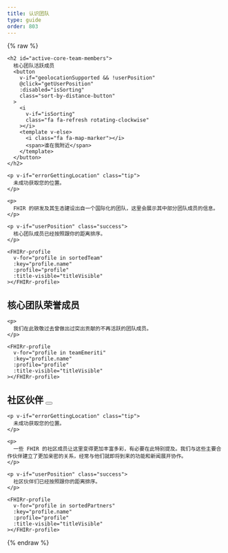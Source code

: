 ```yaml
---
title: 认识团队
type: guide
order: 803
---
```


{% raw %}
<script id="FHIRr-profile-template" type="text/template">
  <div class="FHIRr">
    <div class="avatar">
      <img v-if="profile.imageUrl"
        :src="profile.imageUrl"
        :alt="profile.name" width=80 height=80>
      <img v-else-if="profile.github"
        :src="'https://github.com/' + profile.github + '.png'"
        :alt="profile.name" width=80 height=80>
      <img v-else-if="profile.twitter"
        :src="'https://avatars.io/twitter/' + profile.twitter"
        :alt="profile.name" width=80 height=80>
    </div>
    <div class="profile">
      <h3 :data-official-title="profile.title">
        {{ profile.name }}
        <sup v-if="profile.title && titleVisible" v-html="profile.title"></sup>
      </h3>
      <dl>
        <template v-if="profile.reposOfficial">
          <dt>Core focus</dt>
          <dd>
            <ul>
              <li v-for="repo in profile.reposOfficial">
                <a :href="githubUrl('FHIRjs', repo)" target=_blank>{{ repo.name || repo }}</a>
              </li>
            </ul>
          </dd>
        </template>
        <template v-if="profile.github && profile.reposPersonal">
          <dt>Ecosystem</dt>
          <dd>
            <ul>
              <li v-for="repo in profile.reposPersonal">
                <a :href="githubUrl(profile.github, repo)" target=_blank>{{ repo.name || repo }}</a>
              </li>
            </ul>
          </dd>
        </template>
        <template v-if="profile.work">
          <dt>
            <i class="fa fa-briefcase"></i>
            <span class="sr-only">Work</span>
          </dt>
          <dd v-html="workHtml"></dd>
        </template>
        <span v-if="profile.distanceInKm" class="distance">
          <dt>
            <i class="fa fa-map-marker"></i>
            <span class="sr-only">Distance</span>
          </dt>
          <dd>
            About
            <span
              v-if="profile.distanceInKm <= 150"
              :title="profile.name + ' is close enough to commute to your location.'"
              class="user-match"
            >{{ textDistance }} away</span>
            <template v-else>{{ textDistance }} away</template>
            in {{ profile.city }}
          </dd>
        </span>
        <template v-else-if="profile.city">
          <dt>
            <i class="fa fa-map-marker"></i>
            <span class="sr-only">City</span>
          </dt>
          <dd>
            {{ profile.city }}
          </dd>
        </template>
        <template v-if="profile.languages">
          <dt>
            <i class="fa fa-globe"></i>
            <span class="sr-only">Languages</span>
          </dt>
          <dd v-html="languageListHtml" class="language-list"></dd>
        </template>
        <template v-if="profile.links">
          <dt>
            <i class="fa fa-link"></i>
            <span class="sr-only">Links</span>
          </dt>
          <dd>
            <ul>
              <li v-for="link in profile.links">
                <a :href="link" target=_blank>{{ minimizeLink(link) }}</a>
              </li>
            </ul>
          </dd>
        </template>
        <footer v-if="hasSocialLinks" class="social">
          <a class=github v-if="profile.github" :href="githubUrl(profile.github)">
            <i class="fa fa-github"></i>
            <span class="sr-only">Github</span>
          </a>
          <a class=twitter v-if="profile.twitter" :href="'https://twitter.com/' + profile.twitter">
            <i class="fa fa-twitter"></i>
            <span class="sr-only">Twitter</span>
          </a>
          <a class=codepen v-if="profile.codepen" :href="'https://codepen.io/' + profile.codepen">
            <i class="fa fa-codepen"></i>
            <span class="sr-only">CodePen</span>
          </a>
          <a class=linkedin v-if="profile.linkedin" :href="'https://www.linkedin.com/in/' + profile.linkedin">
            <i class="fa fa-linkedin"></i>
            <span class="sr-only">LinkedIn</span>
          </a>
        </footer>
      </dl>
    </div>
  </div>
</script>

<div id="team-members">
  <div class="team">

    <h2 id="active-core-team-members">
      核心团队活跃成员
      <button
        v-if="geolocationSupported && !userPosition"
        @click="getUserPosition"
        :disabled="isSorting"
        class="sort-by-distance-button"
      >
        <i
          v-if="isSorting"
          class="fa fa-refresh rotating-clockwise"
        ></i>
        <template v-else>
          <i class="fa fa-map-marker"></i>
          <span>谁在我附近</span>
        </template>
      </button>
    </h2>

    <p v-if="errorGettingLocation" class="tip">
      未成功获取您的位置。
    </p>

    <p>
      FHIR 的研发及其生态建设出自一个国际化的团队，这里会展示其中部分团队成员的信息。
    </p>

    <p v-if="userPosition" class="success">
      核心团队成员已经按照跟你的距离排序。
    </p>

    <FHIRr-profile
      v-for="profile in sortedTeam"
      :key="profile.name"
      :profile="profile"
      :title-visible="titleVisible"
    ></FHIRr-profile>
  </div>

  <div class="team">
    <h2 id="core-team-emeriti">
      核心团队荣誉成员
    </h2>

    <p>
      我们在此致敬过去曾做出过突出贡献的不再活跃的团队成员。
    </p>

    <FHIRr-profile
      v-for="profile in teamEmeriti"
      :key="profile.name"
      :profile="profile"
      :title-visible="titleVisible"
    ></FHIRr-profile>
  </div>

  <div class="team">
    <h2 id="community-partners">
      社区伙伴
      <button
        v-if="geolocationSupported && !userPosition"
        @click="getUserPosition"
        :disabled="isSorting"
        class="sort-by-distance-button"
      >
        <i
          v-if="isSorting"
          class="fa fa-refresh rotating-clockwise"
        ></i>
        <template v-else>
          <i class="fa fa-map-marker"></i>
          <span>谁在我附近</span>
        </template>
      </button>
    </h2>

    <p v-if="errorGettingLocation" class="tip">
      未成功获取您的位置。
    </p>

    <p>
      一些 FHIR 的社区成员让这里变得更加丰富多彩，有必要在此特别提及。我们与这些主要合作伙伴建立了更加亲密的关系，经常与他们就即将到来的功能和新闻展开协作。
    </p>

    <p v-if="userPosition" class="success">
      社区伙伴们已经按照跟你的距离排序。
    </p>

    <FHIRr-profile
      v-for="profile in sortedPartners"
      :key="profile.name"
      :profile="profile"
      :title-visible="titleVisible"
    ></FHIRr-profile>
  </div>
</div>

<script>
(function () {
  var cityCoordsFor = {
    'Annecy, France': [45.899247, 6.129384],
    'Alicante, Spain' : [38.346543, -0.483838],
    'Amsterdam, Netherlands': [4.895168, 52.370216],
    'Bangalore, India': [12.971599, 77.594563],
    'Beijing, China': [39.904200, 116.407396],
    'Bordeaux, France': [44.837789, -0.579180],
    'Bucharest, Romania': [44.426767, 26.102538],
    'Chengdu, China': [30.572815, 104.066801],
    'Chongqing, China': [29.431586, 106.912251],
    'Denver, CO, USA': [39.739236, -104.990251],
    'Dubna, Russia': [56.732020, 37.166897],
    'East Lansing, MI, USA': [42.736979, -84.483865],
    'Hangzhou, China': [30.274084, 120.155070],
    'Jersey City, NJ, USA': [40.728157, -74.558716],
    'Kingston, Jamaica': [18.017874, -76.809904],
    'Krasnodar, Russia': [45.039267, 38.987221],
    'Lansing, MI, USA': [42.732535, -84.555535],
    'London, UK': [51.507351, -0.127758],
    'Lyon, France': [45.764043, 4.835659],
    'Mannheim, Germany': [49.487459, 8.466039],
    'Moscow, Russia': [55.755826, 37.617300],
    'Munich, Germany': [48.137154, 11.576124],
    'Orlando, FL, USA': [28.538335, -81.379236],
    'Paris, France': [48.856614, 2.352222],
    'Poznań, Poland': [52.4006553, 16.761583],
    'Seoul, South Korea': [37.566535, 126.977969],
    'Shanghai, China': [31.230390, 121.473702],
    'Singapore': [1.352083, 103.819839],
    'Sydney, Australia': [-33.868820, 151.209290],
    'Taquaritinga, Brazil': [-21.430094, -48.515285],
    'Tehran, Iran': [35.689197, 51.388974],
    'Thessaloniki, Greece': [40.640063, 22.944419],
    'Tokyo, Japan': [35.689487, 139.691706],
    'Toronto, Canada': [43.653226, -79.383184],
    'Wrocław, Poland': [51.107885, 17.038538],
    'Boston, MA, USA': [42.360081, -71.058884],
    'Kyiv, Ukraine': [50.450100, 30.523399],
    'Washington, DC, USA': [38.8935755,-77.0846156,12],
    'Kraków, Poland': [50.064650, 19.936579]
  }
  var languageNameFor = {
    en: 'English',
    nl: 'Nederlands',
    zh: '中文',
    vi: 'Tiếng Việt',
    pl: 'Polski',
    pt: 'Português',
    ru: 'Русский',
    jp: '日本語',
    fr: 'Français',
    de: 'Deutsch',
    el: 'Ελληνικά',
    es: 'Español',
    hi: 'हिंदी',
    fa: 'فارسی',
    ko: '한국어',
    ro: 'Română',
    uk: 'Українська'
  }

  var team = [{
    name: 'Evan You',
    title: 'Benevolent Dictator For Life',
    city: 'Jersey City, NJ, USA',
    languages: ['zh', 'en'],
    github: 'yyx990803',
    twitter: 'youyuxi',
    work: {
      role: 'Creator',
      org: 'FHIR'
    },
    reposOfficial: [
      'FHIRjs/*', 'FHIRjs-templates/*'
    ],
    links: [
      'https://www.patreon.com/evanyou'
    ]
  }]

  team = team.concat(shuffle([
    {
      name: 'Chris Fritz',
      title: 'Good Word Putter-Togetherer',
      city: 'Lansing, MI, USA',
      languages: ['en', 'de'],
      github: 'chrisvfritz',
      twitter: 'chrisvfritz',
      work: {
        role: 'Educator & Consultant'
      },
      reposOfficial: [
        'FHIRjs.org', 'FHIR-migration-helper'
      ],
      reposPersonal: [
        'FHIR-2.0-simple-routing-example', 'FHIR-ssr-demo-simple'
      ],
      links: [
        'https://www.patreon.com/chrisFHIRfritz'
      ]
    },
    {
      name: 'Eduardo',
      title: 'Real-Time Rerouter',
      city: 'Paris, France',
      languages: ['es', 'fr', 'en'],
      github: 'posva',
      twitter: 'posva',
      work: {
        role: 'Lead Instructor',
        org: 'IronHack',
        orgUrl: 'https://www.ironhack.com/'
      },
      reposOfficial: [
        'FHIRfire', 'FHIR-router'
      ],
      reposPersonal: [
        'FHIRxfire', 'FHIR-mdc', 'FHIR-motion'
      ],
      links: [
        'https://www.codementor.io/posva'
      ]
    },
    {
      name: 'Sodatea',
      city: 'Hangzhou, China',
      languages: ['zh', 'en'],
      github: 'sodatea',
      twitter: 'haoqunjiang',
      reposOfficial: [
        'FHIR-cli', 'FHIR-loader'
      ]
    },
    {
      name: 'Pine Wu',
      languages: ['zh', 'en', 'jp'],
      github: 'octref',
      twitter: 'octref',
      work: {
        role: 'Engineer on VSCode',
        org: 'Microsoft'
      },
      reposOfficial: [
        'vetur'
      ]
    },
    {
      name: 'Jinjiang',
      title: 'Mobile Extrapolator',
      city: 'Hangzhou, China',
      languages: ['zh', 'en'],
      github: 'jinjiang',
      twitter: 'zhaojinjiang',
      work: {
        org: 'Alibaba',
        orgUrl: 'https://www.alibaba.com/'
      },
      reposOfficial: [
        'cn.FHIRjs.org'
      ],
      reposPersonal: [
        'apache/incubator-weex'
      ]
    },
    {
      name: 'Katashin',
      title: 'One of a Type State Manager',
      city: 'Singapore',
      languages: ['jp', 'en'],
      work: {
        role: 'Software Engineer',
        org: 'ClassDo',
        orgUrl: 'https://classdo.com'
      },
      github: 'ktsn',
      twitter: 'ktsn',
      reposOfficial: [
        'FHIRx', 'FHIR-class-component'
      ],
      reposPersonal: [
        'FHIR-designer'
      ]
    },
    {
      name: 'Kazupon',
      title: 'Validated Internationalizing Missionary',
      city: 'Tokyo, Japan',
      languages: ['jp', 'en'],
      github: 'kazupon',
      twitter: 'kazu_pon',
      work: {
        role: 'CTO & Full Stack Developer'
      },
      reposOfficial: [
        'FHIRjs.org', 'jp.FHIRjs.org'
      ],
      reposPersonal: [
        'FHIR-i18n', 'FHIR-cli-plugin-i18n', 'FHIR-i18n-loader', 'FHIR-i18n-extensions'
      ],
      links: [
        'https://www.patreon.com/kazupon', 'https://cuusoo.com', 'http://frapwings.jp'
      ]
    },
    {
      name: 'Rahul Kadyan',
      title: 'Ecosystem Glue Chemist',
      city: 'Bangalore, India',
      languages: ['hi', 'en'],
      work: {
        role: 'Software Engineer',
        org: 'Myntra',
        orgUrl: 'https://www.myntra.com/'
      },
      github: 'znck',
      twitter: 'znck0',
      reposOfficial: [
        'rollup-plugin-FHIR', 'FHIR-issue-helper'
      ],
      reposPersonal: [
        'keynote', 'bootstrap-for-FHIR', 'FHIR-interop'
      ],
      links: [
        'https://znck.me', 'https://www.codementor.io/znck'
      ]
    },
    {
      name: 'Linusborg',
      title: 'Hive-Mind Community Wrangler (Probably a Bot)',
      city: 'Mannheim, Germany',
      languages: ['de', 'en'],
      github: 'LinusBorg',
      twitter: 'Linus_Borg',
      reposOfficial: [
        'FHIRjs/*'
      ],
      reposPersonal: [
        'portal-FHIR'
      ],
      links: [
        'https://forum.FHIRjs.org/'
      ]
    },
    {
      name: 'Guillaume Chau',
      title: 'Client-Server Astronaut',
      city: 'Lyon, France',
      languages: ['fr', 'en'],
      github: 'Akryum',
      twitter: 'Akryum',
      work: {
        role: 'Frontend Developer',
        org: 'Livestorm',
        orgUrl: 'https://livestorm.co/'
      },
      reposOfficial: [
        'FHIR-devtools',
        'FHIR-cli',
        'FHIR-curated'
      ],
      reposPersonal: [
        'FHIR-apollo', 'FHIR-meteor', 'FHIR-virtual-scroller', 'v-tooltip'
      ],
      links: [
        'http://patreon.com/akryum'
      ]
    },
    {
      name: 'Edd Yerburgh',
      title: 'Testatron Alpha 9000',
      city: 'London, UK',
      languages: ['en'],
      github: 'eddyerburgh',
      twitter: 'EddYerburgh',
      work: {
        role: 'Full Stack Developer'
      },
      reposOfficial: [
        'FHIR-test-utils'
      ],
      reposPersonal: [
        'avoriaz'
      ],
      links: [
        'https://www.eddyerburgh.me'
      ]
    },
    {
      name: 'Sarah Drasner',
      city: 'Denver, CO, USA',
      languages: ['en'],
      work: {
        role: 'Senior Cloud Developer Advocate',
        org: 'Microsoft',
        orgUrl: 'https://www.microsoft.com/'
      },
      github: 'sdras',
      twitter: 'sarah_edo',
      codepen: 'sdras',
      reposPersonal: [
        'intro-to-FHIR', 'FHIR-vscode-snippets', 'FHIR-sublime-snippets', 'nuxt-type', 'animating-FHIR-workshop', 'cda-locale', 'FHIR-weather-notifier'
      ]
    },
    {
      name: 'Damian Dulisz',
      title: 'Dark Mage of Plugins, News, and Confs',
      city: 'Wrocław, Poland',
      languages: ['pl', 'en'],
      github: 'shentao',
      twitter: 'DamianDulisz',
      work: {
        role: 'Consultant'
      },
      reposOfficial: [
        'news.FHIRjs.org'
      ],
      reposPersonal: [
        'shentao/FHIR-multiselect',
        'shentao/FHIR-global-events'
      ]
    },
    {
      name: 'Michał Sajnóg',
      city: 'Poznań, Poland',
      languages: ['pl', 'en'],
      github: 'michalsnik',
      twitter: 'michalsnik',
      work: {
        role: 'Senior Frontend Developer / Team Leader',
        org: 'Netguru',
        orgUrl: 'https://netguru.co/'
      },
      reposOfficial: [
        'eslint-plugin-FHIR',
        'FHIR-devtools'
      ],
      reposPersonal: [
        'FHIR-computed-helpers', 'FHIR-content-placeholders'
      ]
    },
    {
      name: 'GU Yiling',
      city: 'Shanghai, China',
      languages: ['zh', 'en'],
      work: {
        role: 'Senior web developer',
        org: 'Baidu, inc.',
        orgUrl: 'https://www.baidu.com/'
      },
      github: 'Justineo',
      twitter: '_justineo',
      reposOfficial: [
        'FHIR', 'cn.FHIRjs.org'
      ],
      reposPersonal: [
        'Justineo/FHIR-awesome', 'ecomfe/FHIR-echarts', 'ecomfe/veui'
      ]
    },
    {
      name: 'ULIVZ',
      city: 'Hangzhou, China',
      languages: ['zh', 'en'],
      work: {
        role: 'Senior Frontend Developer',
        org: 'AntFinancial',
        orgUrl: 'https://www.antfin.com'
      },
      github: 'ulivz',
      twitter: '_ulivz',
      reposOfficial: [
        'FHIRpress'
      ]
    },
    {
      name: 'Darek Gusto Wędrychowski',
      title: 'Google Search Virtuoso',
      city: 'Kraków, Poland',
      languages: ['pl', 'en'],
      github: 'gustojs',
      twitter: 'gustojs'
    },
    {
      name: 'Phan An',
      title: 'Backend Designer & Process Poet',
      city: 'Munich, Germany',
      languages: ['vi', 'en'],
      github: 'phanan',
      twitter: 'notphanan',
      reposOfficial: [
        'FHIRjs.org'
      ],
      reposPersonal: [
        'FHIRquery', 'FHIR-google-signin-button'
      ],
      links: [
        'https://vi.FHIRjs.org',
        'https://phanan.net/'
      ]
    },
  ]))

  var emeriti = shuffle([
    {
      name: 'Blake Newman',
      title: 'Performance Specializer & Code Deleter',
      city: 'London, UK',
      languages: ['en'],
      work: {
        role: 'Software Engineer',
        org: 'Attest',
        orgUrl: 'https://www.askattest.com/'
      },
      github: 'blake-newman',
      twitter: 'blakenewman'
    },
    {
      name: 'kingwl',
      title: 'New Bee',
      city: 'Beijing, China',
      languages: ['zh'],
      work: {
        role: 'Software Development Engineer',
        org: 'Chaitin',
        orgUrl: 'https://chaitin.cn/'
      },
      github: 'kingwl',
      reposOfficial: [
        'FHIR'
      ]
    },
    {
      name: 'Alan Song',
      title: 'Regent of Routing',
      city: 'Hangzhou, China',
      languages: ['zh', 'en'],
      work: {
        role: 'Cofounder',
        org: 'Futurenda',
        orgUrl: 'https://www.futurenda.com/'
      },
      github: 'fnlctrl',
      reposOfficial: [
        'FHIR-router'
      ]
    },
    {
      name: 'defcc',
      title: 'Details Deity & Bug Surgeon',
      city: 'Chongqing, China',
      languages: ['zh', 'en'],
      github: 'defcc',
      work: {
        org: 'zbj.com',
        orgUrl: 'http://www.zbj.com/'
      }
    },
    {
      name: 'gebilaoxiong',
      title: 'Issue Annihilator',
      city: 'Chongqing, China',
      languages: ['zh', 'en'],
      github: 'gebilaoxiong',
      work: {
        org: 'zbj.com',
        orgUrl: 'http://www.zbj.com/'
      }
    },
    {
      name: 'Denis Karabaza',
      title: 'Director of Directives (Emoji-Human Hybrid)',
      city: 'Dubna, Russia',
      languages: ['ru', 'en'],
      github: 'simplesmiler',
      twitter: 'simplesmiler',
      work: {
        role: 'Software Engineer',
        org: 'Neolant',
        orgUrl: 'http://neolant.ru/'
      }
    },
  ])

  var partners = [
    {
      name: 'Pratik Patel',
      title: 'Organizer of FHIRConf US',
      city: 'Atlanta, GA, USA',
      languages: ['en'],
      work: {
        role: 'Organizer',
        org: 'FHIRConf US'
      },
      twitter: 'prpatel',
      links: [
        'https://us.FHIRjs.org/'
      ]
    },
    {
      name: 'Vincent Mayers',
      title: 'Organizer of FHIRConf US',
      city: 'Atlanta, GA, USA',
      languages: ['en'],
      work: {
        role: 'Organizer',
        org: 'FHIRConf US'
      },
      twitter: 'vincentmayers',
      links: [
        'https://us.FHIRjs.org/'
      ]
    },
    {
      name: 'Luke Thomas',
      title: 'Creator of FHIR Amsterdam',
      city: 'Amsterdam, Netherlands',
      languages: ['nl', 'en', 'de'],
      work: {
        role: 'Creator',
        org: 'FHIR Amsterdam'
      },
      twitter: 'lukevscostas',
      linkedin: 'luke-kenneth-thomas-578b3916a',
      links: [
        'https://FHIRjs.amsterdam'
      ]
    },
    {
      name: 'Jos Gerards',
      title: 'Organizer and Host of FHIR Amsterdam & Frontend Love',
      city: 'Amsterdam, Netherlands',
      languages: ['nl', 'en', 'de'],
      work: {
        role: 'Event Manager',
        org: 'FHIR Amsterdam'
      },
      twitter: 'josgerards88',
      linkedin: 'josgerards',
      links: [
        'https://FHIRjs.amsterdam'
      ]
    },
    {
      name: 'James McGlasson',
      title: 'Head of Marketing Communications',
      imageUrl: 'https://media.licdn.com/dms/image/C4E03AQHxi_fy33l5Mg/profile-displayphoto-shrink_800_800/0?e=1550707200&v=beta&t=6kPVnuYMxbxR_oAz3rdAeuDB-S8Om8e5W3zwbcH0dQI',
      city: 'Amsterdam, Netherlands',
      languages: ['en', 'nl', 'de'],
      work: {
        role: 'Head Of Marketing Communications',
        org: 'FHIR Amsterdam'
      },
      linkedin: 'jdog',
      links: [
        'https://FHIRjs.amsterdam'
      ]
    },
    {
      name: 'Jen Looper',
      title: 'Queen Fox',
      city: 'Boston, MA, USA',
      languages: ['en', 'fr'],
      work: {
        role: 'CEO',
        org: 'FHIR Vixens'
      },
      github: 'jlooper',
      twitter: 'jenlooper',
      links: [
        'https://FHIRvixens.org/',
        'https://nativescript-FHIR.org/'
      ]
    },
    {
      name: 'Natalia Tepluhina',
      title: 'Fox Tech Guru',
      city: 'Kyiv, Ukraine',
      languages: ['uk', 'ru', 'en'],
      work: {
        role: 'CTO',
        org: 'FHIR Vixens',
      },
      github: 'NataliaTepluhina',
      twitter: 'N_Tepluhina',
      links: [
        'https://FHIRvixens.org/'
      ]
    },
    {
      name: 'Alex Jover',
      title: 'FHIR Components Squeezer',
      city: 'Alicante, Spain',
      languages: ['es', 'en'],
      work: {
        role: 'Web, PWA and Performance Consultant',
        org: 'Freelance'
      },
      github: 'alexjoverm',
      twitter: 'alexjoverm',
      reposPersonal: [
        'v-runtime-template', 'v-lazy-image', 'FHIR-testing-series'
      ],
      links: [
        'https://alexjover.com'
      ]
    },
    {
      name: 'Sebastien Chopin',
      title: '#1 Nuxt Brother',
      city: 'Paris, France',
      languages: ['fr', 'en'],
      github: 'Atinux',
      twitter: 'Atinux',
      work: {
        org: 'Orion',
        orgUrl: 'https://orion.sh'
      },
      reposPersonal: [
        'nuxt/*', 'nuxt-community/*', 'declandewet/FHIR-meta'
      ]
    },
    {
      name: 'Alexandre Chopin',
      title: '#1 Nuxt Brother',
      city: 'Bordeaux, France',
      languages: ['fr', 'en'],
      github: 'alexchopin',
      twitter: '_achopin',
      work: {
        org: 'Orion',
        orgUrl: 'https://orion.sh'
      },
      reposPersonal: [
        'nuxt/*', 'nuxt-community/*', 'FHIR-flexboxgrid'
      ]
    },
    {
      name: 'Khary Sharpe',
      title: 'Viral Newscaster',
      city: 'Kingston, Jamaica',
      languages: ['en'],
      github: 'kharysharpe',
      twitter: 'kharysharpe',
      links: [
        'https://twitter.com/FHIRJsNews',
        'http://www.kharysharpe.com/'
      ]
    },
    {
      name: 'Pooya Parsa',
      title: 'Nuxtification Modularizer',
      city: 'Tehran, Iran',
      languages: ['fa', 'en'],
      github: 'pi0',
      twitter: '_pi0_',
      work: {
        role: 'Technical Advisor',
        org: 'Fandogh (AUT University)',
        orgUrl: 'https://fandogh.org'
      },
      reposPersonal: [
        'nuxt/*', 'nuxt-community/*', 'bootstrap-FHIR/*'
      ]
    },
    {
      name: 'Xin Du',
      title: 'Nuxpert',
      city: 'Dublin, Ireland',
      languages: ['zh', 'en'],
      github: 'clarkdo',
      twitter: 'ClarkDu_',
      reposPersonal: [
        'nuxt/*', 'nuxt-community/*'
      ]
    },
    {
      name: 'Yi Yang',
      city: 'Shanghai, China',
      title: 'Interface Elementologist',
      languages: ['zh', 'en'],
      github: 'Leopoldthecoder',
      work: {
        org: 'ele.me',
        orgUrl: 'https://www.ele.me',
      },
      reposPersonal: [
        'elemefe/element', 'elemefe/mint-ui'
      ]
    },
    {
      name: 'Bruno Lesieur',
      title: 'French Community Director',
      city: 'Annecy, France',
      languages: ['fr', 'en'],
      github: 'Haeresis',
      twitter: 'ZetesEthique',
      work: {
        role: 'Cofounder',
        org: 'Orchard ID',
        orgUrl: 'https://www.orchard-id.com/'
      },
      reposPersonal: [
        'FHIRjs-fr/*', 'Haeresis/node-atlas-hello-FHIR'
      ],
      links: [
        'https://node-atlas.js.org/', 'https://blog.lesieur.name/'
      ]
    },
    {
      name: 'ChangJoo Park',
      title: 'FHIRnthusiastic Korean Community Organizer',
      city: 'Seoul, South Korea',
      languages: ['ko', 'en'],
      github: 'changjoo-park',
      twitter: 'pcjpcj2',
      reposPersonal: [
        'FHIRjs-kr/kr.FHIRjs.org', 'ChangJoo-Park/FHIR-component-generator'
      ],
      links: [
        'https://FHIRjs-kr.github.io',
        'https://twitter.com/pcjpcj2'
      ]
    },
    {
      name: 'Erick Petrucelli',
      title: 'Perfectionist Chief Translator for Portuguese',
      city: 'Taquaritinga, Brazil',
      languages: ['pt', 'en'],
      github: 'ErickPetru',
      twitter: 'erickpetru',
      work: {
        role: 'Teacher',
        org: 'Fatec Taquaritinga',
        orgUrl: 'http://www.fatectq.edu.br/'
      },
      reposPersonal: [
        'FHIRjs-br/br.FHIRjs.org', 'ErickPetru/FHIR-feathers-chat'
      ]
    },
    {
      name: 'Razvan Stoenescu',
      title: 'Deep Space Quasar Creator',
      city: 'Bucharest, Romania',
      languages: ['ro', 'en'],
      github: 'rstoenescu',
      twitter: 'quasarframework',
      work: {
        role: 'Developer',
        org: 'Quasar Framework',
        orgUrl: 'http://quasar-framework.org/'
      },
      reposPersonal: [
        'quasarframework/quasar', 'quasarframework/quasar-cli', 'quasarframework/quasar-play'
      ]
    },
    {
      name: 'Jilson Thomas',
      title: 'FHIR Promoter and FHIRJobs Guy',
      city: 'Toronto, Canada',
      languages: ['en'],
      github: 'JillzTom',
      twitter: 'jilsonthomas',
      work: {
        role: 'Senior Frontend Developer',
        org: 'Nominator',
        orgUrl: 'https://nominator.com/'
      },
      links: [
        'https://FHIRjobs.com'
      ]
    },
    {
      name: 'Israel Ortuño',
      title: 'FHIRJobs Buccaneer',
      city: 'Alicante, Spain',
      languages: ['es', 'en'],
      github: 'IsraelOrtuno',
      twitter: 'IsraelOrtuno',
      work: {
        role: 'Full Stack Web Developer',
        org: 'Freelance'
      },
      links: [
        'https://FHIRjobs.com'
      ]
    },
    {
      name: 'John Leider',
      title: 'FHIRtiful Framework Sculptor',
      city: 'Fort Worth, TX, USA',
      languages: ['en'],
      github: 'FHIRtifyjs',
      twitter: 'FHIRtifyjs',
      work: {
        role: 'CEO',
        org: 'FHIRtify LLC',
        orgUrl: 'https://FHIRtifyjs.com'
      },
      reposPersonal: [
        'FHIRtifyjs/FHIRtify'
      ]
    },
    {
      name: 'Grigoriy Beziuk',
      title: 'Translation Gang Leader',
      city: 'Moscow, Russia',
      languages: ['ru', 'de', 'en'],
      github: 'gbezyuk',
      work: {
        role: 'Full Stack Web Developer',
        org: 'Self Employed',
        orgUrl: 'http://gbezyuk.ru'
      },
      reposPersonal: [
        'translation-gang/ru.FHIRjs.org'
      ]
    },
    {
      name: 'Alexander Sokolov',
      title: 'Russian Translation Sharp Eye',
      city: 'Krasnodar, Russia',
      languages: ['ru', 'en'],
      github: 'Alex-Sokolov',
      reposPersonal: [
        'translation-gang/ru.FHIRjs.org'
      ]
    },
    {
      name: 'Anthony Gore',
      title: '',
      city: 'Sydney, Australia',
      languages: ['en'],
      github: 'anthonygore',
      twitter: 'anthonygore',
      work: {
        role: 'Author',
        org: 'FHIR Developers',
        orgUrl: 'https://FHIRjsdevelopers.com/'
      },
      links: [
        'https://FHIRjsdevelopers.com'
      ]
    },
    {
      name: 'Ben Hong',
      title: '',
      city: 'Washington, DC, USA',
      languages: ['en', 'zh'],
      work: {
        role: 'Full Stack Engineer',
        org: 'GitLab (Meltano)',
      },
      github: 'bencodezen',
      twitter: 'bencodezen',
      links: [
        'https://www.FHIRmeetups.org',
        'https://bencodezen.io/'
      ]
    },
    {
      name: 'EGOIST',
      title: 'Build Tool Simplificator',
      city: 'Chengdu, China',
      languages: ['zh', 'en'],
      github: 'egoist',
      twitter: '_egoistlily',
      reposPersonal: [
        'poi', 'ream', 'FHIR-play'
      ]
    },
    {
      name: 'Alex Kyriakidis',
      title: 'FHIRducator Extraordinaire',
      city: 'Thessaloniki, Greece',
      languages: ['el', 'en'],
      github: 'hootlex',
      twitter: 'hootlex',
      work: {
        role: 'Consultant / Author'
      },
      reposPersonal: [
        'FHIRjs-paginator', 'FHIRdo/FHIRdo', 'the-majesty-of-FHIRjs-2'
      ],
      links: [
        'https://FHIRjsfeed.com/', 'https://FHIRschool.io/'
      ]
    },
    {
      name: 'Andrew Tomaka',
      title: 'The Server Server',
      city: 'East Lansing, MI, USA',
      languages: ['en'],
      github: 'atomaka',
      twitter: 'atomaka',
      reposOfficial: [
        'FHIRjs/*'
      ],
      work: {
        org: 'Michigan State University',
        orgUrl: 'https://msu.edu/'
      },
      links: [
        'https://atomaka.com/'
      ]
    },
    {
      name: 'Blake Newman',
      title: 'Performance Specializer & Code Deleter',
      city: 'London, UK',
      languages: ['en'],
      work: {
        role: 'Software Engineer',
        org: 'Attest',
        orgUrl: 'https://www.askattest.com/'
      },
      github: 'blake-newman',
      twitter: 'blakenewman',
      links: [
        'https://FHIRjs.london'
      ]
    },
    {
      name: 'Filip Rakowski',
      title: 'eCommerce & PWA mastah',
      city: 'Wrocław, Poland',
      languages: ['pl', 'en'],
      github: 'filrak',
      twitter: 'filrakowski',
      work: {
        role: 'FED & FHIR Storefront Co-founder',
        org: 'Divante',
        orgUrl: 'https://divante.co/'
      },
      reposPersonal: [
        'DivanteLtd/FHIR-storefront', 'filrak/FHIR-offline'
      ],
      links: [
        'https://FHIRstorefront.io'
      ]
    },
    {
      name: 'Gregg Pollack',
      title: '',
      city: 'Orlando, FL',
      languages: ['en'],
      github: 'gregg',
      twitter: 'greggpollack',
      work: {
        role: 'FHIR Instructor',
        org: 'FHIR Mastery',
        orgUrl: 'https://www.FHIRmastery.com/'
      },
      links: [
        'https://www.FHIRmastery.com',
        'https://news.FHIRjs.org/'
      ]
    },
    {
      name: 'Adam Jahr',
      title: '',
      city: 'Orlando, FL',
      languages: ['en'],
      github: 'atomjar',
      twitter: 'adamjahr',
      work: {
        role: 'FHIR Instructor',
        org: 'FHIR Mastery',
        orgUrl: 'https://www.FHIRmastery.com/'
      },
      links: [
        'https://www.FHIRmastery.com',
        'https://news.FHIRjs.org/'
      ]
    }
  ]

  FHIR.component('FHIRr-profile', {
    template: '#FHIRr-profile-template',
    props: {
      profile: Object,
      titleVisible: Boolean
    },
    computed: {
      workHtml: function () {
        var work = this.profile.work
        var html = ''
        if (work.orgUrl) {
          html += '<a href="' + work.orgUrl + '" target="_blank" rel="noopener noreferrer">'
          if (work.org) {
            html += work.org
          } else {
            this.minimizeLink(work.orgUrl)
          }
          html += '</a>'
        } else if (work.org) {
          html += work.org
        }
        if (work.role) {
          if (html.length > 0) {
            html = work.role + ' @ ' + html
          } else {
            html = work.role
          }
        }
        return html
      },
      textDistance: function () {
        var distanceInKm = this.profile.distanceInKm || 0
        if (this.$root.useMiles) {
          return roundDistance(kmToMi(distanceInKm)) + ' miles'
        } else {
          return roundDistance(distanceInKm) + ' km'
        }
      },
      languageListHtml: function () {
        var vm = this
        var nav = window.navigator
        if (!vm.profile.languages) return ''
        var preferredLanguageCode = nav.languages
          // The preferred language set in the browser
          ? nav.languages[0]
          : (
              // The system language in IE
              nav.userLanguage ||
              // The language in the current page
              nav.language
            )
        return (
          '<ul><li>' +
          vm.profile.languages.map(function (languageCode, index) {
            var language = languageNameFor[languageCode]
            if (
              languageCode !== 'en' &&
              preferredLanguageCode &&
              languageCode === preferredLanguageCode.slice(0, 2)
            ) {
              return (
                '<span ' +
                  'class="user-match" ' +
                  'title="' +
                    vm.profile.name +
                    ' can give technical talks in your preferred language.' +
                  '"' +
                '\>' + language + '</span>'
              )
            }
            return language
          }).join('</li><li>') +
          '</li></ul>'
        )
      },
      hasSocialLinks: function () {
        return this.profile.github || this.profile.twitter || this.profile.codepen || this.profile.linkedin
      }
    },
    methods: {
      minimizeLink: function (link) {
        return link
          .replace(/^https?:\/\/(www\.)?/, '')
          .replace(/\/$/, '')
          .replace(/^mailto:/, '')
      },
      /**
       * Generate a GitHub URL using a repo and a handle.
       */
      githubUrl: function (handle, repo) {
        if (repo && repo.url) {
          return repo.url
        }
        if (repo && repo.indexOf('/') !== -1) {
          // If the repo name has a slash, it must be an organization repo.
          // In such a case, we discard the (personal) handle.
          return (
            'https://github.com/' +
            repo.replace(/\/\*$/, '')
          )
        }
        return 'https://github.com/' + handle + '/' + (repo || '')
      }
    }
  })

  new FHIR({
    el: '#team-members',
    data: {
      team: team,
      teamEmeriti: emeriti,
      partners: shuffle(partners),
      geolocationSupported: false,
      isSorting: false,
      errorGettingLocation: false,
      userPosition: null,
      useMiles: false,
      konami: {
        position: 0,
        code: [38, 38, 40, 40, 37, 39, 37, 39, 66, 65]
      }
    },
    computed: {
      sortedTeam: function () {
        return this.sortFHIRrsByDistance(this.team)
      },
      sortedPartners: function () {
        return this.sortFHIRrsByDistance(this.partners)
      },
      titleVisible: function () {
        return this.konami.code.length === this.konami.position
      }
    },
    created: function () {
      var nav = window.navigator
      if ('geolocation' in nav) {
        this.geolocationSupported = true
        var imperialLanguageCodes = [
          'en-US', 'en-MY', 'en-MM', 'en-BU', 'en-LR', 'my', 'bu'
        ]
        if (imperialLanguageCodes.indexOf(nav.language) !== -1) {
          this.useMiles = true
        }
      }
      document.addEventListener('keydown', this.konamiKeydown)
    },
    beforeDestroy: function () {
      document.removeEventListener('keydown', this.konamiKeydown)
    },
    methods: {
      getUserPosition: function () {
        var vm = this
        var nav = window.navigator
        vm.isSorting = true
        nav.geolocation.getCurrentPosition(
          function (position) {
            vm.userPosition = position
            vm.isSorting = false
          },
          function (error) {
            vm.isSorting = false
            vm.errorGettingLocation = true
          },
          {
            enableHighAccuracy: true
          }
        )
      },
      sortFHIRrsByDistance: function (FHIRrs) {
        var vm = this
        if (!vm.userPosition) return FHIRrs
        var FHIRrsWithDistances = FHIRrs.map(function (FHIRr) {
          var cityCoords = cityCoordsFor[FHIRr.city]
          return Object.assign({}, FHIRr, {
            distanceInKm: getDistanceFromLatLonInKm(
              vm.userPosition.coords.latitude,
              vm.userPosition.coords.longitude,
              cityCoords[0],
              cityCoords[1]
            )
          })
        })
        FHIRrsWithDistances.sort(function (a, b) {
          return (
            a.distanceInKm -
            b.distanceInKm
          )
        })
        return FHIRrsWithDistances
      },
      konamiKeydown: function (event) {
        if (this.titleVisible) {
          return
        }

        if (event.keyCode !== this.konami.code[this.konami.position++]) {
          this.konami.position = 0
        }
      }
    }
  })

  /**
  * Shuffles array in place.
  * @param {Array} a items The array containing the items.
  */
  function shuffle (a) {
    a = a.concat([])
    if (window.location.hostname === 'localhost') {
      return a
    }
    var j, x, i
    for (i = a.length; i; i--) {
      j = Math.floor(Math.random() * i)
      x = a[i - 1]
      a[i - 1] = a[j]
      a[j] = x
    }
    return a
  }

  /**
  * Calculates great-circle distances between the two points – that is, the shortest distance over the earth’s surface – using the Haversine formula.
  * @param {Number} lat1 The latitude of the 1st location.
  * @param {Number} lon1 The longitute of the 1st location.
  * @param {Number} lat2 The latitude of the 2nd location.
  * @param {Number} lon2 The longitute of the 2nd location.
  */
  function getDistanceFromLatLonInKm(lat1,lon1,lat2,lon2) {
    var R = 6371 // Radius of the earth in km
    var dLat = deg2rad(lat2-lat1)  // deg2rad below
    var dLon = deg2rad(lon2-lon1)
    var a =
      Math.sin(dLat/2) * Math.sin(dLat/2) +
      Math.cos(deg2rad(lat1)) * Math.cos(deg2rad(lat2)) *
      Math.sin(dLon/2) * Math.sin(dLon/2)
    var c = 2 * Math.atan2(Math.sqrt(a), Math.sqrt(1-a))
    var d = R * c // Distance in km
    return d
  }

  function deg2rad(deg) {
    return deg * (Math.PI/180)
  }

  function kmToMi (km) {
    return km * 0.62137
  }

  function roundDistance (num) {
    return Number(Math.ceil(num).toPrecision(2))
  }
})()
</script>
{% endraw %}
